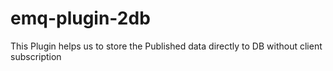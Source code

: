 emq-plugin-2db
===================

This Plugin helps us to store the Published data directly to DB without client subscription 
